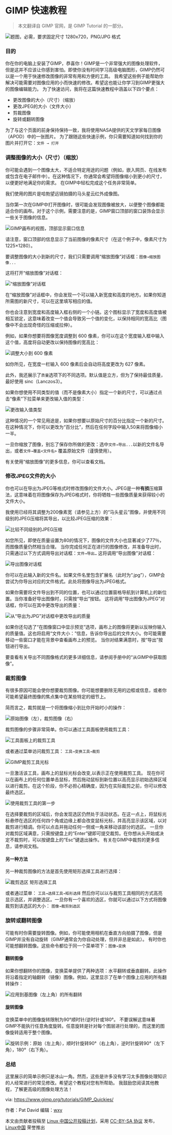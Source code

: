 [//]: # (这种格式是注释，提交时可删除)
[//]: # (以下元信息是必须填写和保留的)
[#]: subject: "GIMP 快速教程"
[#]: via: "https://www.gimp.org/tutorials/GIMP_Quickies/"
[#]: author: "Pat David"
[#]: keywords: "GIMP"
[#]: url: "发布后链接，由发布人填写"
[//]: # (投稿采用 Markdown 格式)
[//]: # (投稿文件名格式：“日期 英文标题.md”，例如：`20220222 How To Make Live.md`)
[//]: # (投稿请发送拉取请求到 `contributions` 目录，标题为文件名)

GIMP 快速教程
======

> 本文翻译自 GIMP 官网，是 GIMP Tutorial 的一部分。

![题图，必需，要求固定尺寸 1280x720，PNG/JPG 格式](https://files.imgdb.cn/static/images/72/83/65323a61c458853aef6f7283.jpg?n=VxSRPoXo&s=cc80e789&t=65323a73)

### 目的

你在你的电脑上安装了GIMP，恭喜你！GIMP是一个非常强大的图像处理软件，但是这并不应该让你感到害怕。即使你没有时间学习高级电脑图形，GIMP仍然可以是一个用于快速修改图像的非常有用和方便的工具。 我希望这些例子能帮助你解决可能需要对图像应用的小而快速的修改。希望这也能让你学习到GIMP更强大的图像编辑能力。 为了快速访问，我将在这篇快速教程中涵盖以下四个要点：
 - 更改图像的大小（尺寸）（缩放） 
 - 更改JPEG的大小（文件大小） 
 - 剪裁图像 
 - 旋转或翻转图像 

为了与这个页面的前身保持保持一致，我将使用NASA提供的天文学家每日图像（APOD）中的一张图片。 为了跟随这些快速示例，你只需要知道如何找到你的图片并打开它：`文件 → 打开`


### 调整图像的大小（尺寸）（缩放）

你可能会遇到一个图像太大，不适合特定用途的问题（例如，嵌入网页、在线发布或包含在电子邮件中）。在这种情况下，你通常会希望将图像缩小到更小的尺寸，以便更好地满足你的需求。
在GIMP中轻松完成这个任务非常简单。

<!--我们将使用“马头星云”图片来说明这个问题。-->
我们使用的图片是哈勃望远镜拍摄的马头星云红外成像图。

当你第一次在GIMP中打开图像时，很可能会发现图像被放大，以便整个图像都能适合你的画布。对于这个示例，需要注意的是，GIMP窗口顶部的窗口装饰会显示一些关于图像的信息。

![GIMP画布的视图，顶部显示窗口信息](https://www.gimp.org/tutorials/GIMP_Quickies/Scale-View-Pixel-Size-Original.png)

请注意，窗口顶部的信息显示了当前图像的像素尺寸（在这个例子中，像素尺寸为1225×1280）。

要调整图像的大小到新的尺寸，我们只需要调用“缩放图像”对话框：`图像→缩放图像...`

这将打开“缩放图像”对话框：



![“缩放图像”对话框](https://www.gimp.org/tutorials/GIMP_Quickies/Scale-Image-Dialog.png)

在“缩放图像”对话框中，你会发现一个可以输入新宽度和高度的地方。如果你知道所需图的新尺寸，可以在这里填写相应的值。

你也会注意到宽度和高度输入框右侧的一个小链。这个图标显示了宽度和高度值被相互锁定，这意味着改变一个值会导致另一个值的变化，以保持相同的宽高比（图像中不会出现奇怪的压缩或拉伸）。

例如，如果你想要将图像宽度调整到 600 像素，你可以在这个宽度输入框中输入这个值，高度将自动更改以保持图像的宽高比：

![调整大小到 600 像素](https://www.gimp.org/tutorials/GIMP_Quickies/Scale-Image-Dialog-Scaled.png)

如你所见，在宽度一栏输入 600 像素后会自动将高度更改为 627 像素。

此外，我还展示了`质量`选项下的不同选项。默认值是立方，但为了保持最佳质量，最好使用 sinc（Lanczos3）。

如果你想使用不同类型的值（而不是像素大小）指定一个新的尺寸，可以通过点击“像素”下拉菜单来更改输入值的类型：

![更改输入值类型](https://www.gimp.org/tutorials/GIMP_Quickies/Scale-Image-Dialog-Value-Types.png)

这种情况的一个常见用途是，如果你想要以原始尺寸的百分比指定一个新的尺寸。在这种情况下，你可以更改为“百分比”，然后在任何字段中输入50来将图像缩小一半。

一旦你缩放了图像，别忘了保存你所做的更改：选中`文件→导出...`以新的文件名导出，或者`文件→覆盖<文件名>`
覆盖原始文件（谨慎使用）。

有关使用“缩放图像”的更多信息，你可以查看文档。

### 修改JPEG文件的大小

你也可以在导出为JPEG等格式时修改图像的文件大小。JPEG是一种**有损**压缩算法，这意味着在将图像保存为JPEG格式时，你将牺牲一些图像质量来获得较小的文件大小。

我使用已经将其调整为200像素宽（请参见上方）的“马头星云”图像，并使用不同级别的JPEG压缩将其导出，以比较JPEG压缩的效果： 

![比较不同级别的JPEG压缩](https://www.gimp.org/tutorials/GIMP_Quickies/JPG-Compression-Sample.png)

如您所见，即使在质量设置为80的情况下，图像的文件大小也显著减少了77％，而图像质量仍然相当合理。 当你完成任何正在进行的图像修改，并准备导出时，只需通过以下方式调用导出对话框：`文件→导出…` 这将调用“导出图像”对话框： 

![导出图像对话框](https://www.gimp.org/tutorials/GIMP_Quickies/Export-Image-Dialog.png)

你可以在此输入新的文件名。如果文件名里包含扩展名（此时为“\.jpg”），GIMP会尝试为你导出对应的文件格式。此处将图像导出为JPEG格式。

如果你需要将文件导出到不同的位置，也可以通过位置窗格导航到计算机上的新位置。当你准备好导出图像时，只需按“导出”按钮。 这将调用“导出图像为JPEG”对话框，你可以在其中更改导出的质量：
 
![从“导出为JPG”对话框中更改导出的质量](https://www.gimp.org/tutorials/GIMP_Quickies/Export-Image-as-JPEG.png)
  
如果你还勾选了“在图像窗口中显示预览”选项，画布上的图像将更新以反映你输入的质量值。这也将启用“文件大小：”信息，告诉你导出后的文件大小。你可能需要移动一些窗口才能在背景中查看画布上的预览。 当你对结果满意时，按“导出”按钮进行导出。 

要查看有关导出不同图像格式的更多详细信息，请参阅手册中的“从GIMP中获取图像”。

### 裁剪图像

有很多原因可能会使你想要裁剪图像。你可能想要删除无用的边框或信息，或者你可能希望最终图像的焦点集中在某些特定的细节上。 

简而言之，裁剪就是一个将图像缩小到比你开始时小的操作： 

![原始图像（左），裁剪图像（右）](https://www.gimp.org/tutorials/GIMP_Quickies/Crop-Example.png)

裁剪图像的步骤非常简单。你可以通过工具面板使用裁剪工具： 

![工具面板上的裁剪工具](https://www.gimp.org/tutorials/GIMP_Quickies/Crop-Tool.png)

或者通过菜单访问裁剪工具： `工具→变换工具→裁剪`

![GIMP裁剪工具光标](https://www.gimp.org/tutorials/GIMP_Quickies/Crop-Cursor.png)
 
 一旦激活该工具，画布上的鼠标光标会改变,以表示正在使用裁剪工具。 现在你可以在画布上的任何位置单击鼠标，然后拖动鼠标到新位置以高亮显示初始选择区域以进行裁剪。在这个阶段，你不必担心精确度，因为在实际裁剪之前，你可以修改最终选区。
  
![使用裁剪工具的第一步](https://www.gimp.org/tutorials/GIMP_Quickies/Crop-Cursor.png)

在选择要裁剪的区域后，你会发现选区仍然处于活动状态。在这一点上，将鼠标光标悬停在选区的任何四个角或边缘上都会改变鼠标光标，并高亮显示该区域，以对裁剪进行精调。你可以点击并拖动任何一侧或一角来移动该部分的选区。 一旦你对裁剪区域满意，只需按键盘上的“Enter”键即可提交裁剪。在你想从头开始或决定不裁剪时，可以按键盘上的“Esc”键退出操作。 有关在GIMP中裁剪的更多信息，请参阅文档。 

#### 另一种方法

另一种裁剪图像的方法是首先使用矩形选择工具进行选择： 

![裁剪选区 矩形选择工具 ](https://www.gimp.org/tutorials/GIMP_Quickies/Crop-Select-Tool.png)

或者通过菜单： `工具→选择工具→矩形选择` 然后你可以以与裁剪工具相同的方式高亮显示选区，并调整选区。一旦你有一个喜欢的选区，你就可以通过以下方式将图像裁剪到该选区的大小： `图像→裁剪到选区`

### 旋转或翻转图像
可能有时你需要旋转图像。例如，你可能使用相机在垂直方向拍摄了图像，但是GIMP并没有自动旋转（GIMP通常会为你自动处理，但并非总是如此）。 有时你也可能想翻转图像。这些命令都位于同一个菜单项下：`图像→变换` 

#### 翻转图像 
如果你想翻转你的图像，变换菜单提供了两种选项：水平翻转或垂直翻转。此操作将沿着指定的轴翻转（镜像）图像。例如，这里显示了在单个图像上应用的所有翻转操作： 

![应用到基图像（左上角）的所有翻转](https://www.gimp.org/tutorials/GIMP_Quickies/Flip-Sample-Arrow.jpg)

#### 旋转图像

变换菜单中的图像旋转限制为90°顺时针/逆时针或180°。 不要误解这意味著GIMP不能执行任意角度旋转。任意旋转是针对每个图层进行处理的，而这里的图像旋转适用于整个图像。 

![旋转示例：原始（左上角），顺时针旋转90°（右上角），逆时针旋转90°（左下角），180°（右下角）。 ](https://www.gimp.org/tutorials/GIMP_Quickies/Rotate-Sample.jpg)

### 总结

这里展示的简单示例只是冰山一角。然而，这些是许多没有学习太多图像处理知识的人经常进行的常见修改。希望这个教程对您有所帮助。 我鼓励您阅读其他教程，了解更高级的图像处理方法！

<!---

作者简介：

------>

via: https://www.gimp.org/tutorials/GIMP_Quickies/

作者：Pat David
编辑：[wxy](https://github.com/wxy)

本文由贡献者投稿至 [Linux 中国公开投稿计划](https://github.com/LCTT/Articles/)，采用 [CC-BY-SA 协议](https://creativecommons.org/licenses/by-sa/4.0/deed.zh) 发布，[Linux中国](https://linux.cn/) 荣誉推出

[1]: images/img001.png
[2]: 文内链接
[3]: images/img001.png



